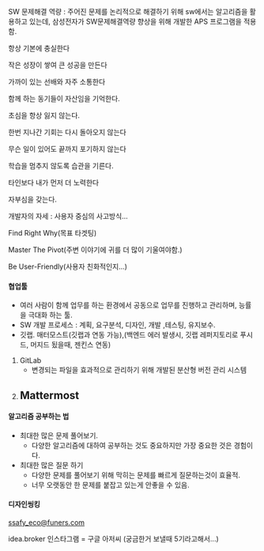 SW 문제해결 역량 : 주어진 문제를 논리적으로 해결하기 위해 sw에서는 알고리즘을 활용하고 있는데, 삼성전자가 SW문제해결역량 향상을 위해 개발한 APS 프로그램을 적용함.



항상 기본에 충실한다

작은 성장이 쌓여 큰 성공을 만든다

가까이 있는 선배와 자주 소통한다

함께 하는 동기들이 자산임을 기억한다.

초심을 항상 잃지 않는다.

한번 지나간 기회는 다시 돌아오지 않는다

무슨 일이 있어도 끝까지 포기하지 않는다

학습을 멈추지 않도록 습관을 기른다.

타인보다 내가 먼저 더 노력한다

자부심을 갖는다.



개발자의 자세 : 사용자 중심의 사고방식...

Find Right Why(목표 타겟팅)

Master The Pivot(주변 이야기에 귀를 더 많이 기울여야함.)

Be User-Friendly(사용자 친화적인지...)



#### 협업툴

- 여러 사람이 함께 업무를 하는 환경에서 공동으로 업무를 진행하고 관리하며, 능률을 극대화 하는 툴.
- SW 개발 프로세스 : 계획, 요구분석, 디자인, 개발 ,테스팅, 유지보수.
- 깃랩. 매터모스트(깃랩과 연동 가능),(백엔드 에러 발생시, 깃랩 레퍼지토리로 푸시드, 머지드 됬을때, 젠킨스 연동)

1. GitLab
   - 변경되는 파일을 효과적으로 관리하기 위해 개발된 분산형 버전 관리 시스템
2. Mattermost
   - 











#### 알고리즘 공부하는 법

- 최대한 많은 문제 풀어보기.
  - 다양한 알고리즘에 대하여 공부하는 것도 중요하지만 가장 중요한 것은 경험이다. 
- 최대한 많은 질문 하기
  - 다양한 문제를 풀어보기 위해 막히는 문제를 빠르게 질문하는것이 효율적.
  - 너무 오랫동안 한 문제를 붙잡고 있는게 안좋을 수 있음.





#### 디자인씽킹







































 [ssafy_eco@funers.com](mailto:ssafy_eco@funers.com) 

idea.broker 인스타그램 = 구글 아저씨 (궁금한거 보낼때 5기라고해서...)









